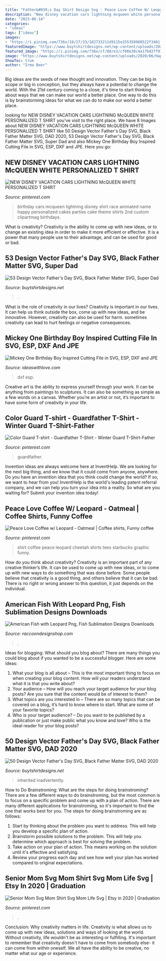 ```yaml
---
title: "Father&#039;s Day Shirt Design Svg : Peace Love Coffee W/ Leopard"
description: "New disney vacation cars lightning mcqueen white personalized t shirt"
date: "2023-06-14"
categories:
- "ideas"
tags: ["ideas"]
images:
- "https://i.pinimg.com/736x/18/27/33/182733211d9115e255358988522f3481.jpg"
featuredImage: "https://www.buytshirtdesigns.net/wp-content/uploads/2020/06/I-Just-Wanted-To-Let-You-Lenon-Youre-Really-Killin-It-At-This-Whole-Dad-Thing-800x800.jpg"
featured_image: "https://i.pinimg.com/736x/cf/08/e3/cf08e30c4a17bd2ff9182b805fe798cb--lightning-mcqueen-luke.jpg"
image: "https://www.buytshirtdesigns.net/wp-content/uploads/2020/06/Happy-Fathers-Day-From-The-Kid-You-Inadvertently-Inherited-When-You-Decided-To-Shack-Up-With-My-Mom-800x800.jpg"
ShowToc: true
author: "Irma Beer"
---
```



Big ideas are the seeds of new thought and innovation. They can be big in scope or big in conception, but they always have a potential to change the world. With the 21st century coming to a close, it's time to start thinking about ways that we can make our world a better place. One way to do this is by brainstorming ideas for what we can do to make our world a better place.

	

		
looking for NEW DISNEY VACATION CARS LIGHTNING McQUEEN WHITE PERSONALIZED T SHIRT you've visit to the right place. We have 8 Images about NEW DISNEY VACATION CARS LIGHTNING McQUEEN WHITE PERSONALIZED T SHIRT like 50 Design Vector Father&#039;s Day SVG, Black Father Matter SVG, DAD 2020, 53 Design Vector Father&#039;s Day SVG, Black Father Matter SVG, Super Dad and also Mickey One Birthday Boy Inspired Cutting File in SVG, ESP, DXF and JPE. Here you go:
		
    
## NEW DISNEY VACATION CARS LIGHTNING McQUEEN WHITE PERSONALIZED T SHIRT

<img loading=lazy src="https://i.pinimg.com/736x/cf/08/e3/cf08e30c4a17bd2ff9182b805fe798cb--lightning-mcqueen-luke.jpg" onerror="this.onerror=null;this.src='https://tse2.mm.bing.net/th?id=OIP.3E3cz5Ct0sExCSgaPpMwmQHaIA&amp;pid=15.1';" alt="NEW DISNEY VACATION CARS LIGHTNING McQUEEN WHITE PERSONALIZED T SHIRT">

_Source: pinterest.com_

>birthday cars mcqueen lightning disney shirt race animated name happy personalized cakes parties cake theme shirts 2nd custom clipartmag birthdays. 

	

What is creativity?
Creativity is the ability to come up with new ideas, or to change an existing idea in order to make it more efficient or effective. It is a power that many people use to their advantage, and can be used for good or bad.

    
## 53 Design Vector Father&#039;s Day SVG, Black Father Matter SVG, Super Dad

<img loading=lazy src="https://www.buytshirtdesigns.net/wp-content/uploads/2020/06/I-Just-Wanted-To-Let-You-Lenon-Youre-Really-Killin-It-At-This-Whole-Dad-Thing-800x800.jpg" onerror="this.onerror=null;this.src='https://tse2.mm.bing.net/th?id=OIP.w0ea7Dq2wNEhKI0CXrvIRQHaHa&amp;pid=15.1';" alt="53 Design Vector Father&#039;s Day SVG, Black Father Matter SVG, Super Dad">

_Source: buytshirtdesigns.net_

>. 

	

What is the role of creativity in our lives?
Creativity is important in our lives. It can help us think outside the box, come up with new ideas, and be innovative. However, creativity can also be used for harm. sometimes creativity can lead to hurt feelings or negative consequences.

    
## Mickey One Birthday Boy Inspired Cutting File In SVG, ESP, DXF And JPE

<img loading=lazy src="https://cdn.shopify.com/s/files/1/1848/3979/products/OneMickeyW2_1024x1024.JPG?v=1492148029" onerror="this.onerror=null;this.src='https://tse4.mm.bing.net/th?id=OIP.zGlDFjishSWHUQbRI54XzgHaFt&amp;pid=15.1';" alt="Mickey One Birthday Boy Inspired Cutting File in SVG, ESP, DXF and JPE">

_Source: ideaswithlove.com_

>dxf esp. 

	

Creative art is the ability to express yourself through your work. It can be anything from paintings to sculptures. It can also be something as simple as a few words on a canvas. Whether you’re an artist or not, it’s important to have some form of creativity in your life.

    
## Color Guard T-shirt - Guardfather T-Shirt - Winter Guard T-Shirt-Father

<img loading=lazy src="https://i.pinimg.com/736x/74/55/52/74555208280b8caeb4ce16597d98d239.jpg" onerror="this.onerror=null;this.src='https://tse2.mm.bing.net/th?id=OIP.afKns-GhojRTy-udnDNLNQHaH3&amp;pid=15.1';" alt="Color Guard T-shirt - Guardfather T-Shirt - Winter Guard T-Shirt-Father">

_Source: pinterest.com_

>guardfather. 

	

Invention ideas are always welcome here at InventHelp. We are looking for the next big thing, and we know that it could come from anyone, anywhere. Do you have an invention idea that you think could change the world? If so, we want to hear from you! InventHelp is the world's leading patent referral company, and we can help you turn your idea into a reality. So what are you waiting for? Submit your invention idea today!

    
## Peace Love Coffee W/ Leopard - Oatmeal | Coffee Shirts, Funny Coffee

<img loading=lazy src="https://i.pinimg.com/736x/18/27/33/182733211d9115e255358988522f3481.jpg" onerror="this.onerror=null;this.src='https://tse4.mm.bing.net/th?id=OIP.ZrCPXGAXHY1urVVbTWipcQHaHa&amp;pid=15.1';" alt="Peace Love Coffee w/ Leopard - Oatmeal | Coffee shirts, Funny coffee">

_Source: pinterest.com_

>shirt coffee peace leopard cheetah shirts tees starbucks graphic funny. 

	

How do you think about creativity?
Creativity is an important part of any creative thinker’s life. It can be used to come up with new ideas, or to come up with new ways to do something that was done before. Some people believe that creativity is a good thing, and others believe that it can be bad. There is no right or wrong answer to this question, it just depends on the individual.

    
## American Fish With Leopard Png, Fish Sublimation Designs Downloads

<img loading=lazy src="https://i.etsystatic.com/24830204/r/il/ef5646/3053032771/il_fullxfull.3053032771_81v9.jpg" onerror="this.onerror=null;this.src='https://tse4.mm.bing.net/th?id=OIP._BqtMbQVuIIRzTFGR-HLSwHaFj&amp;pid=15.1';" alt="American Fish with Leopard Png, Fish Sublimation Designs Downloads">

_Source: raccoondesignshop.com_

>. 

	

Ideas for blogging: What should you blog about?
There are many things you could blog about if you wanted to be a successful blogger. Here are some ideas: 
1) What your blog is all about – This is the most important thing to focus on when creating your blog content. How will your readers understand what it is that you write about? 
2) Your audience – How will you reach your target audience for your blog posts? Are you sure that the content would be of interest to them? 
3) What topics are you interested in – There are so many topics that can be covered on a blog, it’s hard to know where to start. What are some of your favorite topics? 
4) Who is your target audience? – Do you want to be published by a publication or just make public what you know and love? Who is the ideal reader for your blog posts?

    
## 50 Design Vector Father&#039;s Day SVG, Black Father Matter SVG, DAD 2020

<img loading=lazy src="https://www.buytshirtdesigns.net/wp-content/uploads/2020/06/Happy-Fathers-Day-From-The-Kid-You-Inadvertently-Inherited-When-You-Decided-To-Shack-Up-With-My-Mom-800x800.jpg" onerror="this.onerror=null;this.src='https://tse3.mm.bing.net/th?id=OIP.uvwDgm1v4Hw2D8zq9bnxrQHaHa&amp;pid=15.1';" alt="50 Design Vector Father&#039;s Day SVG, Black Father Matter SVG, DAD 2020">

_Source: buytshirtdesigns.net_

>inherited inadvertently. 

	

How to Do Brainstroming: What are the steps for doing brainstroming?
There are a few different ways to do brainstroming, but the most common is to focus on a specific problem and come up with a plan of action. There are many different applications for brainstroming, so it's important to find the one that works best for you. The steps for doing brainstroming are as follows: 
1. Start by thinking about the problem you want to address. This will help you develop a specific plan of action.
2. Brainstorm possible solutions to the problem. This will help you determine which approach is best for solving the problem.
3. Take action on your plan of action. This means working on the solution until it's effective and satisfying. 
4. Review your progress each day and see how well your plan has worked compared to original expectations.

    
## Senior Mom Svg Mom Shirt Svg Mom Life Svg | Etsy In 2020 | Graduation

<img loading=lazy src="https://i.pinimg.com/736x/9e/c8/5b/9ec85b05cd43bca2f133840295d764cc.jpg" onerror="this.onerror=null;this.src='https://tse3.mm.bing.net/th?id=OIP.0sWGDrqn5ytib6TOWsDzZQHaHa&amp;pid=15.1';" alt="Senior Mom Svg Mom Shirt Svg Mom Life Svg | Etsy in 2020 | Graduation">

_Source: pinterest.com_

>. 

	

Conclusion: Why creativity matters in life.
Creativity is what allows us to come up with new ideas, solutions and ways of looking at the world. Without creativity, life wouldn't be as interesting or fulfilling. It's important to remember that creativity doesn't have to come from somebody else- it can come from within oneself. We all have the ability to be creative, no matter what our age or experience.

